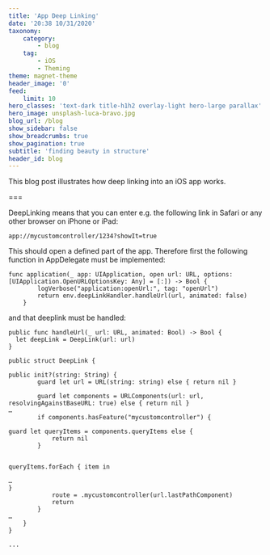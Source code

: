 ```yaml
---
title: 'App Deep Linking'
date: '20:38 10/31/2020'
taxonomy:
    category:
        - blog
    tag:
        - iOS
        - Theming
theme: magnet-theme
header_image: '0'
feed:
    limit: 10
hero_classes: 'text-dark title-h1h2 overlay-light hero-large parallax'
hero_image: unsplash-luca-bravo.jpg
blog_url: /blog
show_sidebar: false
show_breadcrumbs: true
show_pagination: true
subtitle: 'finding beauty in structure'
header_id: blog
---
```


This blog post illustrates how deep linking into an iOS app works.

===

DeepLinking means that you can enter e.g. the following link in Safari or any other browser on iPhone or iPad:

`app://mycustomcontroller/1234?showIt=true`

This should open a defined part of the app. Therefore first the following function in AppDelegate must be implemented:

```
func application(_ app: UIApplication, open url: URL, options: [UIApplication.OpenURLOptionsKey: Any] = [:]) -> Bool {
        logVerbose("application:openUrl:", tag: "openUrl")
        return env.deepLinkHandler.handleUrl(url, animated: false)
    }
```

and that deeplink must be handled:

```
public func handleUrl(_ url: URL, animated: Bool) -> Bool {
  let deepLink = DeepLink(url: url)
}

public struct DeepLink {

public init?(string: String) {
        guard let url = URL(string: string) else { return nil }
		
     	guard let components = URLComponents(url: url, resolvingAgainstBaseURL: true) else { return nil }        
…
        if components.hasFeature("mycustomcontroller") {

guard let queryItems = components.queryItems else {
            return nil
        }


queryItems.forEach { item in

…
}
            route = .mycustomcontroller(url.lastPathComponent)
            return
        }
…
    }
}

...

```